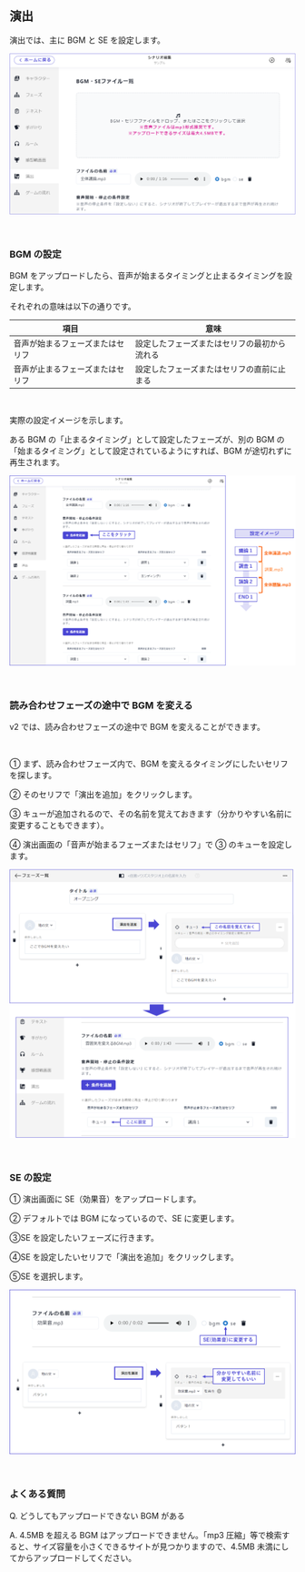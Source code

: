 ## 演出

演出では、主に BGM と SE を設定します。

![](../images/bgm1.png)

<br>

### BGM の設定

BGM をアップロードしたら、音声が始まるタイミングと止まるタイミングを設定します。

それぞれの意味は以下の通りです。

| 項目                             | 意味                                         |
| -------------------------------- | -------------------------------------------- |
| 音声が始まるフェーズまたはセリフ | 設定したフェーズまたはセリフの最初から流れる |
| 音声が止まるフェーズまたはセリフ | 設定したフェーズまたはセリフの直前に止まる   |

<br>

実際の設定イメージを示します。

ある BGM の「止まるタイミング」として設定したフェーズが、別の BGM の「始まるタイミング」として設定されているようにすれば、BGM が途切れずに再生されます。

![](../images/bgm2.png)

<br>

### 読み合わせフェーズの途中で BGM を変える

v2 では、読み合わせフェーズの途中で BGM を変えることができます。

<br>

① まず、読み合わせフェーズ内で、BGM を変えるタイミングにしたいセリフを探します。

② そのセリフで「演出を追加」をクリックします。

③ キューが追加されるので、その名前を覚えておきます（分かりやすい名前に変更することもできます）。

④ 演出画面の「音声が始まるフェーズまたはセリフ」で ③ のキューを設定します。

![](../images/bgm4.png)

<br>

### SE の設定

① 演出画面に SE（効果音）をアップロードします。

② デフォルトでは BGM になっているので、SE に変更します。

③SE を設定したいフェーズに行きます。

④SE を設定したいセリフで「演出を追加」をクリックします。

⑤SE を選択します。

![](../images/bgm3.png)

<br>

### よくある質問

Q. どうしてもアップロードできない BGM がある

A. 4.5MB を超える BGM はアップロードできません。「mp3 圧縮」等で検索すると、サイズ容量を小さくできるサイトが見つかりますので、4.5MB 未満にしてからアップロードしてください。

